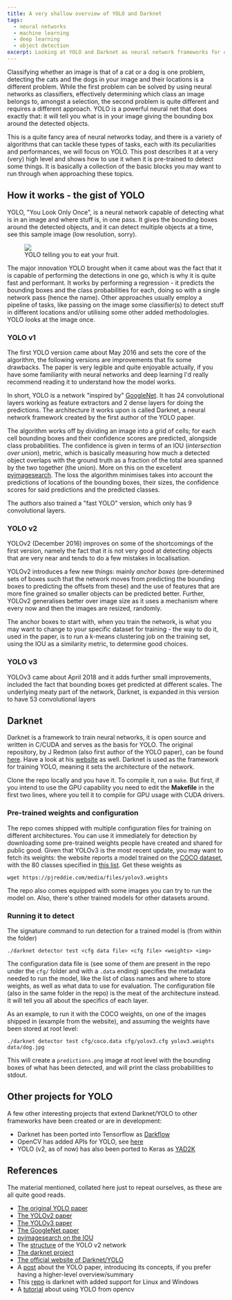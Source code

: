 ```yaml
---
title: A very shallow overview of YOLO and Darknet
tags:
  - neural networks
  - machine learning
  - deep learning
  - object detection
excerpt: Looking at YOLO and Darknet as neural network frameworks for object detection
---
```


Classifying whether an image is that of a cat or a dog is one problem, detecting the cats and the dogs in your image and their locations is a different problem. While the first problem can be solved by using neural networks as classifiers, effectively determining which class an image belongs to, amongst a selection, the second problem is quite different and requires a different approach.
YOLO is a powerful neural net that does exactly that: it will tell you what is in your image giving the bounding box around the detected objects.

This is a quite fancy area of neural networks today, and there is a variety of algorithms that can tackle these types of tasks, each with its peculiarities and performances, we will focus on YOLO. This post describes it at a very (very) high level and shows how to use it when it is pre-trained to detect some things. It is basically a collection of the basic blocks you may want to run through when approaching these topics.

## How it works - the gist of YOLO

YOLO, "You Look Only Once", is a neural network capable of detecting what is in an image and where stuff is, in one pass. It gives the bounding boxes around the detected objects, and it can detect multiple objects at a time, see this sample image (low resolution, sorry).

<figure class="align-center" style="width: 400px">
  <img src="{{ site.url }}{{site.posts_images_path}}yolo-predictions.png">
  <figcaption>YOLO telling you to eat your fruit.</figcaption>
</figure>

The major innovation YOLO brought when it came about was the fact that it is capable of performing the detections in one go, which is why it is quite fast and performant. It works by performing a regression - it predicts the bounding boxes and the class probabilities for each, doing so with a single network pass (hence the name). Other approaches usually employ a pipeline of tasks, like passing on the image some classifier(s) to detect stuff in different locations and/or utilising some other added methodologies. YOLO looks at the image once.

### YOLO v1

The first YOLO version came about May 2016 and sets the core of the algorithm, the following versions are improvements that fix some drawbacks. The paper is very legible and quite enjoyable actually, if you have some familiarity with neural networks and deep learning I'd really recommend reading it to understand how the model works.

In short, YOLO is a network "inspired by" [GoogleNet](https://storage.googleapis.com/pub-tools-public-publication-data/pdf/43022.pdf). It has 24 convolutional layers working as feature extractors and 2 dense layers for doing the predictions. The architecture it works upon is called Darknet, a neural network framework created by the first author of the YOLO paper.

The algorithm works off by dividing an image into a grid of cells; for each cell bounding boxes and their confidence scores are predicted, alongside class probabilities. The confidence is given in terms of an IOU (*intersection over union*), metric, which is basically measuring how much a detected object overlaps with the ground truth as a fraction of the total area spanned by the two together (the union). More on this on the excellent [pyimagesearch](https://www.pyimagesearch.com/2016/11/07/intersection-over-union-iou-for-object-detection/). The loss the algorithm minimises takes into account the predictions of locations of the bounding boxes, their sizes, the confidence scores for said predictions and the predicted classes.

The authors also trained a "fast YOLO" version, which only has 9 convolutional layers.

### YOLO v2

YOLOv2 (December 2016) improves on some of the shortcomings of the first version, namely the fact that it is not very good at detecting objects that are very near and tends to do a few mistakes in localisation.

YOLOv2 introduces a few new things: mainly *anchor boxes* (pre-determined sets of boxes such that the network moves from predicting the bounding boxes to predicting the offsets from these) and the use of features that are more fine grained so smaller objects can be predicted better. Further, YOLOv2 generalises better over image size as it uses a mechanism where every now and then the images are resized, randomly.

The anchor boxes to start with, when you train the network, is what you may want to change to your specific dataset for training - the way to do it, used in the paper, is to run a k-means clustering job on the training set, using the IOU as a similarity metric, to determine good choices.

### YOLO v3

YOLOv3 came about April 2018 and it adds further small improvements, included the fact that bounding boxes get predicted at different scales. The underlying meaty part of the network, Darknet, is expanded in this version to have 53 convolutional layers

## Darknet

Darknet is a framework to train neural networks, it is open source and written in C/CUDA and serves as the basis for YOLO. The original repository, by J Redmon (also first author of the YOLO paper), can be found [here](https://github.com/pjreddie/darknet). Have a look at his [website](https://pjreddie.com/darknet/) as well. Darknet is used as the framework for training YOLO, meaning it sets the architecture of the network.

Clone the repo locally and you have it. To compile it, run a `make`. But first, if you intend to use the GPU capability you need to edit the **Makefile** in the first two lines, where you tell it to compile for GPU usage with CUDA drivers.

### Pre-trained weights and configuration

The repo comes shipped with multiple configuration files for training on different architectures. You can use it immediately for detection by downloading some pre-trained weights people have created and shared for public good. Given that YOLOv3 is the most recent update, you may want to fetch its weights: the website reports a model trained on the [COCO dataset](http://cocodataset.org/#home), with the 80 classes specified in [this list](https://github.com/pjreddie/darknet/blob/master/data/coco.names). Get these weights as

```
wget https://pjreddie.com/media/files/yolov3.weights
```

The repo also comes equipped with some images you can try to run the model on. Also, there's other trained models for other datasets around.

### Running it to detect

The signature command to run detection for a trained model is (from within the folder)

```
./darknet detector test <cfg data file> <cfg file> <weights> <img>
```

The configuration data file is (see some of them are present in the repo under the `cfg/` folder and with a `.data` ending) specifies the metadata needed to run the model, like the list of class names and where to store weights, as well as what data to use for evaluation. The configuration file (also in the same folder in the repo) is the meat of the architecture instead. It will tell you all about the specifics of each layer.

As an example, to run it with the COCO weights, on one of the images shipped in (example from the website), and assuming the weights have been stored at root level:

```
./darknet detector test cfg/coco.data cfg/yolov3.cfg yolov3.weights data/dog.jpg
```

This will create a `predictions.png` image at root level with the bounding boxes of what has been detected, and will print the class probabilities to stdout.

## Other projects for YOLO

A few other interesting projects that extend Darknet/YOLO to other frameworks have been created or are in development:

* Darknet has been ported into Tensorflow as [Darkflow](https://github.com/thtrieu/darkflow)
* OpenCV has added APIs for YOLO, see [here](https://docs.opencv.org/3.4.2/da/d9d/tutorial_dnn_yolo.html)
* YOLO (v2, as of now) has also been ported to Keras as [YAD2K](https://github.com/allanzelener/YAD2K)

## References

The material mentioned, collated here just to repeat ourselves, as these are all quite good reads.

* [The original YOLO paper](https://arxiv.org/abs/1506.02640)
* [The YOLOv2 paper](https://arxiv.org/abs/1612.08242)
* [The YOLOv3 paper](https://arxiv.org/abs/1804.02767)
* [The GoogleNet paper](https://storage.googleapis.com/pub-tools-public-publication-data/pdf/43022.pdf)
* [pyimagesearch on the IOU](https://www.pyimagesearch.com/2016/11/07/intersection-over-union-iou-for-object-detection/)
* The [structure](http://ethereon.github.io/netscope/#/gist/d08a41711e48cf111e330827b1279c31) of the YOLO v2 network
* [The darknet project](https://github.com/pjreddie/darknet)
* [The official website of Darknet/YOLO](https://pjreddie.com/darknet/yolo/)
* A [post](https://hackernoon.com/understanding-yolo-f5a74bbc7967) about the YOLO paper, introducing its concepts, if you prefer having a higher-level overview/summary
* This [repo](https://github.com/AlexeyAB/darknet) is darknet with added support for Linux and Windows
* A [tutorial](https://www.arunponnusamy.com/yolo-object-detection-opencv-python.html) about using YOLO from opencv
